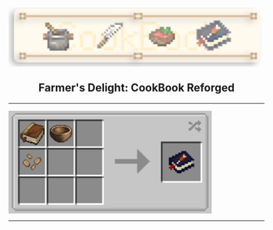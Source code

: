 <img title="" src="./src/main/resources/logo.png" alt="" align="middle" width="1000" data-align="center"> 
<div>
<h2 align="middle">Farmer's Delight: CookBook Reforged</h2> 
<p align="middle">

</p>
</div>

---

<img title="" src="./src/main/resources/recipes.png" alt="" align="middle" width="400" data-align="center"> 

---